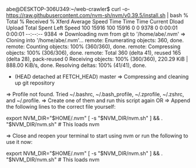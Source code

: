 abe@DESKTOP-306U349:~/web-crawler$ curl -o- https://raw.githubusercontent.com/nvm-sh/nvm/v0.39.5/install.sh | bash
  % Total    % Received % Xferd  Average Speed   Time    Time     Time  Current
                                 Dload  Upload   Total   Spent    Left  Speed
100 15916  100 15916    0     0   9378      0  0:00:01  0:00:01 --:--:--  9384
=> Downloading nvm from git to '/home/abe/.nvm'
=> Cloning into '/home/abe/.nvm'...
remote: Enumerating objects: 360, done.
remote: Counting objects: 100% (360/360), done.
remote: Compressing objects: 100% (306/306), done.
remote: Total 360 (delta 41), reused 165 (delta 28), pack-reused 0
Receiving objects: 100% (360/360), 220.29 KiB | 888.00 KiB/s, done.
Resolving deltas: 100% (41/41), done.
* (HEAD detached at FETCH_HEAD)
  master
=> Compressing and cleaning up git repository

=> Profile not found. Tried ~/.bashrc, ~/.bash_profile, ~/.zprofile, ~/.zshrc, and ~/.profile.
=> Create one of them and run this script again
   OR
=> Append the following lines to the correct file yourself:

export NVM_DIR="$HOME/.nvm"
[ -s "$NVM_DIR/nvm.sh" ] && \. "$NVM_DIR/nvm.sh"  # This loads nvm

=> Close and reopen your terminal to start using nvm or run the following to use it now:

export NVM_DIR="$HOME/.nvm"
[ -s "$NVM_DIR/nvm.sh" ] && \. "$NVM_DIR/nvm.sh"  # This loads nvm